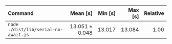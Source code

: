 | Command | Mean [s] | Min [s] | Max [s] | Relative |
|:---|---:|---:|---:|---:|
| `node ./dist/lib/serial-no-await.js` | 13.051 ± 0.048 | 13.017 | 13.084 | 1.00 |
